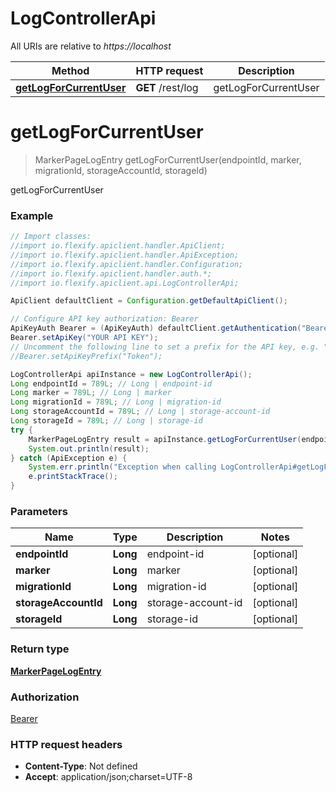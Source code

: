 # LogControllerApi

All URIs are relative to *https://localhost*

Method | HTTP request | Description
------------- | ------------- | -------------
[**getLogForCurrentUser**](LogControllerApi.md#getLogForCurrentUser) | **GET** /rest/log | getLogForCurrentUser


<a name="getLogForCurrentUser"></a>
# **getLogForCurrentUser**
> MarkerPageLogEntry getLogForCurrentUser(endpointId, marker, migrationId, storageAccountId, storageId)

getLogForCurrentUser

### Example
```java
// Import classes:
//import io.flexify.apiclient.handler.ApiClient;
//import io.flexify.apiclient.handler.ApiException;
//import io.flexify.apiclient.handler.Configuration;
//import io.flexify.apiclient.handler.auth.*;
//import io.flexify.apiclient.api.LogControllerApi;

ApiClient defaultClient = Configuration.getDefaultApiClient();

// Configure API key authorization: Bearer
ApiKeyAuth Bearer = (ApiKeyAuth) defaultClient.getAuthentication("Bearer");
Bearer.setApiKey("YOUR API KEY");
// Uncomment the following line to set a prefix for the API key, e.g. "Token" (defaults to null)
//Bearer.setApiKeyPrefix("Token");

LogControllerApi apiInstance = new LogControllerApi();
Long endpointId = 789L; // Long | endpoint-id
Long marker = 789L; // Long | marker
Long migrationId = 789L; // Long | migration-id
Long storageAccountId = 789L; // Long | storage-account-id
Long storageId = 789L; // Long | storage-id
try {
    MarkerPageLogEntry result = apiInstance.getLogForCurrentUser(endpointId, marker, migrationId, storageAccountId, storageId);
    System.out.println(result);
} catch (ApiException e) {
    System.err.println("Exception when calling LogControllerApi#getLogForCurrentUser");
    e.printStackTrace();
}
```

### Parameters

Name | Type | Description  | Notes
------------- | ------------- | ------------- | -------------
 **endpointId** | **Long**| endpoint-id | [optional]
 **marker** | **Long**| marker | [optional]
 **migrationId** | **Long**| migration-id | [optional]
 **storageAccountId** | **Long**| storage-account-id | [optional]
 **storageId** | **Long**| storage-id | [optional]

### Return type

[**MarkerPageLogEntry**](MarkerPageLogEntry.md)

### Authorization

[Bearer](../README.md#Bearer)

### HTTP request headers

 - **Content-Type**: Not defined
 - **Accept**: application/json;charset=UTF-8

